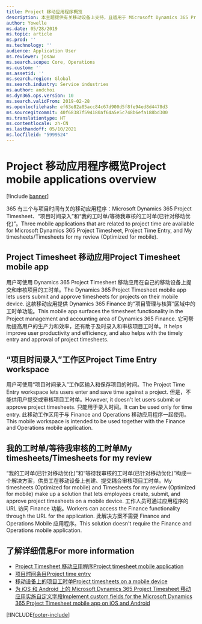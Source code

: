 ```yaml
---
title: Project 移动应用程序概览
description: 本主题提供有关移动设备上支持，且适用于 Microsoft Dynamics 365 Project Timesheet、项目时间录入和我的工时表/工时表的，与项目时间有关的应用程序的一般信息。
author: Yowelle
ms.date: 05/28/2019
ms.topic: article
ms.prod: ''
ms.technology: ''
audience: Application User
ms.reviewer: josaw
ms.search.scope: Core, Operations
ms.custom: ''
ms.assetid: ''
ms.search.region: Global
ms.search.industry: Service industries
ms.author: andchoi
ms.dyn365.ops.version: 10
ms.search.validFrom: 2019-02-28
ms.openlocfilehash: ef63e82a85acc84c67d900d5f8fe94ed8d4478d3
ms.sourcegitcommit: 40f68387f594180af64a5e5c748b6efa188bd300
ms.translationtype: HT
ms.contentlocale: zh-CN
ms.lasthandoff: 05/10/2021
ms.locfileid: "5999524"
---
```

# <a name="project-mobile-applications-overview"></a><span data-ttu-id="1afd8-103">Project 移动应用程序概览</span><span class="sxs-lookup"><span data-stu-id="1afd8-103">Project mobile applications overview</span></span>

[!include [banner](../includes/banner.md)]

<span data-ttu-id="1afd8-104"> 365 有三个与项目时间有关的移动应用程序：Microsoft Dynamics 365 Project Timesheet、“项目时间录入”和“我的工时单/等待我审核的工时单(已针对移动优化)”。</span><span class="sxs-lookup"><span data-stu-id="1afd8-104">Three mobile applications that are related to project time are available for Microsoft Dynamics 365 Project Timesheet, Project Time Entry, and My timesheets/Timesheets for my review (Optimized for mobile).</span></span>

## <a name="project-timesheet-mobile-app"></a><span data-ttu-id="1afd8-105">Project Timesheet 移动应用</span><span class="sxs-lookup"><span data-stu-id="1afd8-105">Project Timesheet mobile app</span></span>

<span data-ttu-id="1afd8-106">用户可使用 Dynamics 365 Project Timesheet 移动应用在自己的移动设备上提交和审核项目的工时单。</span><span class="sxs-lookup"><span data-stu-id="1afd8-106">The Dynamics 365 Project Timesheet mobile app lets users submit and approve timesheets for projects on their mobile device.</span></span> <span data-ttu-id="1afd8-107">这款移动应用提供 Dynamics 365 Finance 的“项目管理与核算”区域中的工时单功能。</span><span class="sxs-lookup"><span data-stu-id="1afd8-107">This mobile app surfaces the timesheet functionality in the Project management and accounting area of Dynamics 365 Finance.</span></span> <span data-ttu-id="1afd8-108">它可帮助提高用户的生产力和效率，还有助于及时录入和审核项目工时单。</span><span class="sxs-lookup"><span data-stu-id="1afd8-108">It helps improve user productivity and efficiency, and also helps with the timely entry and approval of project timesheets.</span></span>

## <a name="project-time-entry-workspace"></a><span data-ttu-id="1afd8-109">“项目时间录入”工作区</span><span class="sxs-lookup"><span data-stu-id="1afd8-109">Project Time Entry workspace</span></span>

<span data-ttu-id="1afd8-110">用户可使用“项目时间录入”工作区输入和保存项目的时间。</span><span class="sxs-lookup"><span data-stu-id="1afd8-110">The Project Time Entry workspace lets users enter and save time against a project.</span></span> <span data-ttu-id="1afd8-111">但是，不能供用户提交或审核项目工时单。</span><span class="sxs-lookup"><span data-stu-id="1afd8-111">However, it doesn't let users submit or approve project timesheets.</span></span> <span data-ttu-id="1afd8-112">只能用于录入时间。</span><span class="sxs-lookup"><span data-stu-id="1afd8-112">It can be used only for time entry.</span></span> <span data-ttu-id="1afd8-113">此移动工作区用于与 Finance and Operations 移动应用程序一起使用。</span><span class="sxs-lookup"><span data-stu-id="1afd8-113">This mobile workspace is intended to be used together with the Finance and Operations mobile application.</span></span>

## <a name="my-timesheetstimesheets-for-my-review"></a><span data-ttu-id="1afd8-114">我的工时单/等待我审核的工时单</span><span class="sxs-lookup"><span data-stu-id="1afd8-114">My timesheets/Timesheets for my review</span></span>

<span data-ttu-id="1afd8-115">“我的工时单(已针对移动优化)”和“等待我审核的工时单(已针对移动优化)”构成一个解决方案，供员工在移动设备上创建、提交耦合审核项目工时单。</span><span class="sxs-lookup"><span data-stu-id="1afd8-115">My timesheets (Optimized for mobile) and Timesheets for my review (Optimized for mobile) make up a solution that lets employees create, submit, and approve project timesheets on a mobile device.</span></span> <span data-ttu-id="1afd8-116">工作人员可通过应用程序的 URL 访问 Finance 功能。</span><span class="sxs-lookup"><span data-stu-id="1afd8-116">Workers can access the Finance functionality through the URL for the application.</span></span> <span data-ttu-id="1afd8-117">此解决方案不需要 Finance and Operations Mobile 应用程序。</span><span class="sxs-lookup"><span data-stu-id="1afd8-117">This solution doesn't require the Finance and Operations mobile application.</span></span>

## <a name="for-more-information"></a><span data-ttu-id="1afd8-118">了解详细信息</span><span class="sxs-lookup"><span data-stu-id="1afd8-118">For more information</span></span>

- [<span data-ttu-id="1afd8-119">Project Timesheet 移动应用程序</span><span class="sxs-lookup"><span data-stu-id="1afd8-119">Project timesheet mobile application</span></span>](project-timesheet.md)
- [<span data-ttu-id="1afd8-120">项目时间条目</span><span class="sxs-lookup"><span data-stu-id="1afd8-120">Project time entry</span></span>]( project-time-entry-mobile-workspace.md)
- [<span data-ttu-id="1afd8-121">移动设备上的项目工时单</span><span class="sxs-lookup"><span data-stu-id="1afd8-121">Project timesheets on a mobile device</span></span>](Mobile-timesheets.md)
- [<span data-ttu-id="1afd8-122">为 iOS 和 Android 上的 Microsoft Dynamics 365 Project Timesheet 移动应用实施自定义字段</span><span class="sxs-lookup"><span data-stu-id="1afd8-122">Implement custom fields for the Microsoft Dynamics 365 Project Timesheet mobile app on iOS and Android</span></span>](custom-fields-mobile.md)


[!INCLUDE[footer-include](../includes/footer-banner.md)]